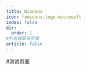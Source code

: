 ```yaml
---
title: Windows
icon: famicons:logo-microsoft
index: false
dir:
  order: 1
#列表屏蔽该页面
article: false
---
```


#测试页面